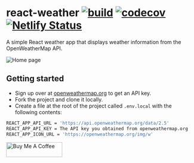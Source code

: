 # react-weather [![build](https://github.com/denniskigen/react-weather/actions/workflows/validate.yml/badge.svg)](https://github.com/denniskigen/react-weather/actions/workflows/validate.yml) [![codecov](https://codecov.io/gh/denniskigen/react-weather/branch/main/graph/badge.svg?token=aKGPNTtigu)](https://codecov.io/gh/denniskigen/react-weather) [![Netlify Status](https://api.netlify.com/api/v1/badges/6d8502db-4fdd-414b-98a9-8c4dc45b7817/deploy-status)](https://app.netlify.com/sites/hungry-kilby-14cda6/deploys)

A simple React weather app that displays weather information from the OpenWeatherMap API.

![Home page](https://github.com/denniskigen/react-weather/blob/main/public/screen.png)

## Getting started

- Sign up over at [openweathermap.org](https://openweathermap.org/appid) to get an API key.
- Fork the project and clone it locally.
- Create a file at the root of the project called `.env.local` with the following contents:

```sh
REACT_APP_API_URL = 'https://api.openweathermap.org/data/2.5'
REACT_APP_API_KEY = The API key you obtained from openweathermap.org
REACT_APP_ICON_URL = 'https://openweathermap.org/img/w'

```

<a href="https://www.buymeacoffee.com/denniskigen" target="_blank"><img src="https://cdn.buymeacoffee.com/buttons/v2/default-yellow.png" alt="Buy Me A Coffee" width="150" height="40"/></a>
